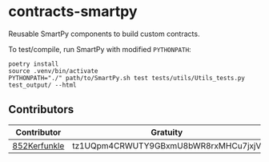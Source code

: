 # contracts-smartpy

Reusable SmartPy components to build custom contracts.

To test/compile, run SmartPy with modified `PYTHONPATH`:

```
poetry install
source .venv/bin/activate
PYTHONPATH="./" path/to/SmartPy.sh test tests/utils/Utils_tests.py test_output/ --html
```

## Contributors

| Contributor | Gratuity |
| --- | --- |
| [852Kerfunkle](https://github.com/852Kerfunkle) | tz1UQpm4CRWUTY9GBxmU8bWR8rxMHCu7jxjV |
